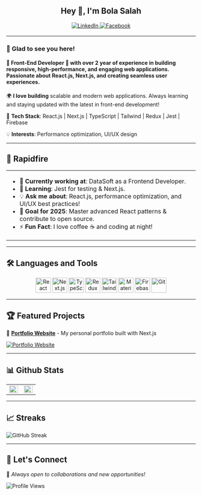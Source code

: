 ## <div align="center">Hey 👋, I'm Bola Salah</div>  

  
<div align="center">
<a href="https://linkedin.com/in/bola-salah" target="_blank">
<img src="https://img.shields.io/badge/linkedin-%231E77B5.svg?&style=for-the-badge&logo=linkedin&logoColor=white" alt="LinkedIn" style="margin-bottom: 5px;" />
</a>
<a href="https://www.facebook.com/Bolasalah99" target="_blank">
<img src="https://img.shields.io/badge/facebook-%232E87FB.svg?&style=for-the-badge&logo=facebook&logoColor=white" alt="Facebook" style="margin-bottom: 5px;" />
</a>  
</div>  

---

### 🚀 Glad to see you here!  
#### 🌟 Front-End Developer 🌟 with over 2 year of experience in building responsive, high-performance, and engaging web applications. Passionate about React.js, Next.js, and creating seamless user experiences.

🌍 **I love building** scalable and modern web applications. Always learning and staying updated with the latest in front-end development!

📌 **Tech Stack**: React.js | Next.js | TypeScript | Tailwind | Redux | Jest | Firebase

💡 **Interests**: Performance optimization, UI/UX design

---

## 🚀 Rapidfire  
<table><tr><td valign="top" width="50%">

- 🔭 **Currently working at**: DataSoft as a Frontend Developer.  
- 🌱 **Learning**: Jest for testing & Next.js.  
- 💡 **Ask me about**: React.js, performance optimization, and UI/UX best practices!  
- 🎯 **Goal for 2025**: Master advanced React patterns & contribute to open source.  
- ⚡ **Fun Fact**: I love coffee ☕ and coding at night!  

</td></tr></table>  

---

## 🛠️ Languages and Tools  
<div align="center">  
<a href="https://reactjs.org/" target="_blank"><img src="https://profilinator.rishav.dev/skills-assets/react-original-wordmark.svg" alt="React" height="40" /></a>  
<a href="https://nextjs.org/" target="_blank"><img src="https://profilinator.rishav.dev/skills-assets/nextjs.png" alt="Next.js" height="40" /></a>  
<a href="https://www.typescriptlang.org/" target="_blank"><img src="https://profilinator.rishav.dev/skills-assets/typescript-original.svg" alt="TypeScript" height="40" /></a>  
<a href="https://redux.js.org/" target="_blank"><img src="https://profilinator.rishav.dev/skills-assets/redux-original.svg" alt="Redux" height="40" /></a>  
<a href="https://tailwindcss.com/" target="_blank"><img src="https://profilinator.rishav.dev/skills-assets/tailwindcss.svg" alt="Tailwind CSS" height="40" /></a>  
<a href="https://mui.com/" target="_blank"><img src="https://profilinator.rishav.dev/skills-assets/mui.png" alt="Material UI" height="40" /></a>  
<a href="https://firebase.google.com/" target="_blank"><img src="https://profilinator.rishav.dev/skills-assets/firebase.png" alt="Firebase" height="40" /></a>  
<a href="https://github.com/" target="_blank"><img src="https://profilinator.rishav.dev/skills-assets/git-scm-icon.svg" alt="Git" height="40" /></a>  
</div>  

---

## 🏆 Featured Projects  
🎨 [**Portfolio Website**](https://portfolio-delta-two-55.vercel.app/) - My personal portfolio built with Next.js  

[![Portfolio Website](https://github-readme-stats.vercel.app/api/pin/?username=BolaSalah&repo=portfolio&theme=tokyonight)](https://github.com/BolaSalah/portfolio)


---

## 📊 Github Stats  
<table><tr><td valign="top" width="50%">
<img src="https://github-readme-stats.vercel.app/api?username=BolaSalah&show_icons=true&count_private=true&hide_border=true&theme=tokyonight" align="left" style="width: 100%" />
</td><td valign="top" width="50%">
<img src="https://github-readme-stats.vercel.app/api/top-langs/?username=BolaSalah&hide_border=true&layout=compact&theme=tokyonight" align="left" style="width: 100%" />
</td></tr></table>  

---

## 📈 Streaks 
![GitHub Streak](https://github-readme-streak-stats.herokuapp.com/?user=BolaSalah&theme=tokyonight&hide_border=true)  

---

## 🤝 Let's Connect  

🚀 _Always open to collaborations and new opportunities!_

![Profile Views](https://komarev.com/ghpvc/?username=BolaSalah&label=Profile%20Views&color=blue&style=flat)

